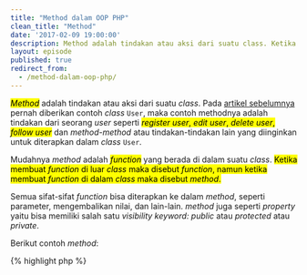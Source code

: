 ```yaml
---
title: "Method dalam OOP PHP"
clean_title: "Method"
date: '2017-02-09 19:00:00'
description: Method adalah tindakan atau aksi dari suatu class. Ketika membuat function di luar class/object maka disebut function, namun ketika membuat function di dalam class/object maka disebut method
layout: episode
published: true
redirect_from:
  - /method-dalam-oop-php/
---
```


<mark><em>Method</em></mark> adalah tindakan atau aksi dari suatu *class*. Pada <a href="{{ site.url }}/object-oriented-php/class-dan-property-dalam-oop-php/" target="_blank" title="artikel sebelumnya">artikel sebelumnya</a> pernah diberikan contoh *class* `User`, maka contoh methodnya adalah tindakan dari seorang _user_ seperti <mark><em>register user</em>, <em>edit user</em>, <em>delete user</em>, <em>follow user</em></mark> dan *method-method* atau tindakan-tindakan lain yang diinginkan untuk diterapkan dalam *class* `User`.

Mudahnya *method* adalah <mark><em>function</em></mark> yang berada di dalam suatu *class*. <mark>Ketika membuat <em>function</em> di luar <em>class</em> maka disebut <em>function</em>, namun ketika membuat <em>function</em> di dalam <em>class</em> maka disebut <em>method</em>.</mark>

Semua sifat-sifat *function* bisa diterapkan ke dalam *method*, seperti parameter, mengembalikan nilai, dan lain-lain. *method* juga seperti *property* yaitu bisa memiliki salah satu *visibility keyword: public* atau *protected* atau *private*.

Berikut contoh *method*:

{% highlight php %}
<?php
class User {
	
  // ini method showBio()
  public function showBio()
  {
    // disini isi method
  }	
	
  // ini method showAddress()
  private function showAddress()
  {
    // disini isi method
  }
  
}
{% endhighlight %}

Cukup disini tentang *method*, semangat ganss... :muscle: :muscle: :muscle: dan lanjut baca episode selanjutnya ya.
